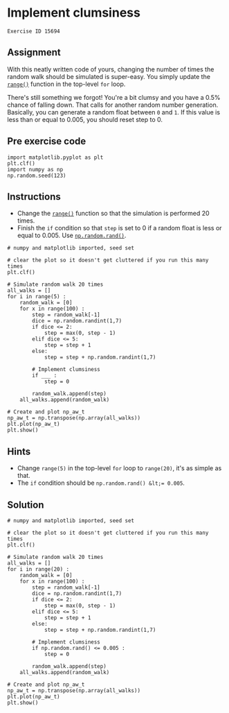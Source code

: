 
#  Implement clumsiness

```
Exercise ID 15694
```

##  Assignment 

With this neatly written code of yours, changing the number of times the random walk should be simulated is super-easy. You simply update the [`range()`](https://docs.python.org/3/library/functions.html#func-range) function in the top-level `for` loop.

There's still something we forgot! You're a bit clumsy and you have a 0.5% chance of falling down. That calls for another random number generation. Basically, you can generate a random float between `0` and `1`. If this value is less than or equal to 0.005, you should reset step to 0.

##  Pre exercise code 

```
import matplotlib.pyplot as plt
plt.clf()
import numpy as np
np.random.seed(123)
```



##  Instructions 

- Change the [`range()`](https://docs.python.org/3/library/functions.html#func-range) function so that the simulation is performed 20 times.
- Finish the `if` condition so that `step` is set to 0 if a random float is less or equal to 0.005. Use [`np.random.rand()`](https://docs.scipy.org/doc/numpy-1.10.1/reference/generated/numpy.random.rand.html).



```
# numpy and matplotlib imported, seed set

# clear the plot so it doesn't get cluttered if you run this many times
plt.clf()

# Simulate random walk 20 times
all_walks = []
for i in range(5) :
    random_walk = [0]
    for x in range(100) :
        step = random_walk[-1]
        dice = np.random.randint(1,7)
        if dice <= 2:
            step = max(0, step - 1)
        elif dice <= 5:
            step = step + 1
        else:
            step = step + np.random.randint(1,7)

        # Implement clumsiness
        if ___ :
            step = 0

        random_walk.append(step)
    all_walks.append(random_walk)

# Create and plot np_aw_t
np_aw_t = np.transpose(np.array(all_walks))
plt.plot(np_aw_t)
plt.show()
```

##  Hints 

- Change `range(5)` in the top-level `for` loop to `range(20)`, it's as simple as that.
- The `if` condition should be `np.random.rand() &lt;= 0.005`.



##  Solution 

```
# numpy and matplotlib imported, seed set

# clear the plot so it doesn't get cluttered if you run this many times
plt.clf()

# Simulate random walk 20 times
all_walks = []
for i in range(20) :
    random_walk = [0]
    for x in range(100) :
        step = random_walk[-1]
        dice = np.random.randint(1,7)
        if dice <= 2:
            step = max(0, step - 1)
        elif dice <= 5:
            step = step + 1
        else:
            step = step + np.random.randint(1,7)

        # Implement clumsiness
        if np.random.rand() <= 0.005 :
            step = 0

        random_walk.append(step)
    all_walks.append(random_walk)

# Create and plot np_aw_t
np_aw_t = np.transpose(np.array(all_walks))
plt.plot(np_aw_t)
plt.show()
```


